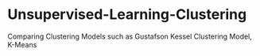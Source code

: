 # Unsupervised-Learning-Clustering
Comparing Clustering Models such as Gustafson Kessel Clustering Model, K-Means
